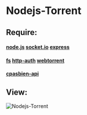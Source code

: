 # Nodejs-Torrent

## Require:
#### [node.js](https://nodejs.org/) [socket.io](http://socket.io/) [express](http://expressjs.com/)
#### [fs](https://nodejs.org/api/fs.html) [http-auth](https://www.npmjs.com/package/http-auth) [webtorrent](https://webtorrent.io/)
#### [cpasbien-api](https://github.com/yadomi/cpasbien-api)

## View:
![Nodejs-Torrent](http://puu.sh/mdzuP/ee58ae716b.png)